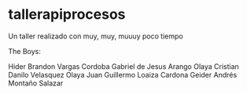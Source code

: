 # tallerapiprocesos
Un taller realizado con muy, muy, muuuy poco tiempo


The Boys: 

Hider Brandon Vargas Cordoba
Gabriel de Jesus Arango Olaya
Cristian Danilo Velasquez Olaya
Juan Guillermo Loaiza Cardona
Geider Andrés Montaño Salazar